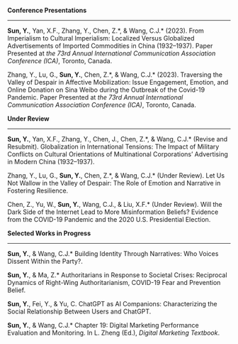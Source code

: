 **Conference Presentations**

---

**Sun, Y.**, Yan, X.F., Zhang, Y., Chen, Z.\*, & Wang, C.J.\* (2023). From Imperialism to Cultural Imperialism: Localized Versus Globalized Advertisements of Imported Commodities in China (1932–1937). Paper Presented at _the 73rd Annual International Communication Association Conference (ICA)_, Toronto, Canada.

Zhang, Y., Lu, G., **Sun, Y.**, Chen, Z.\*, & Wang, C.J.\* (2023). Traversing the Valley of Despair in Affective Mobilization: Issue Engagement, Emotion, and Online Donation on Sina Weibo during the Outbreak of the Covid-19 Pandemic. Paper Presented at _the 73rd Annual International Communication Association Conference (ICA)_, Toronto, Canada.


**Under Review**

---

**Sun, Y.**, Yan, X.F., Zhang, Y., Chen, J., Chen, Z.\*, & Wang, C.J.\* (Revise and Resubmit). Globalization in International Tensions: The Impact of Military Conflicts on Cultural Orientations of Multinational Corporations’ Advertising in Modern China (1932–1937).

Zhang, Y., Lu, G., **Sun, Y.**, Chen, Z.\*, & Wang, C.J.\* (Under Review). Let Us Not Wallow in the Valley of Despair: The Role of Emotion and Narrative in Fostering Resilience.

Chen, Z., Yu, W., **Sun, Y.**, Wang, C.J., & Liu, X.F.\* (Under Review). Will the Dark Side of the Internet Lead to More Misinformation Beliefs? Evidence from the COVID-19 Pandemic and the 2020 U.S. Presidential Election.


 **Selected Works in Progress**

 ---

**Sun, Y.**, & Wang, C.J.\* Building Identity Through Narratives: Who Voices Dissent Within the Party?.

**Sun, Y.**, & Ma, Z.\* Authoritarians in Response to Societal Crises: Reciprocal Dynamics of Right-Wing Authoritarianism, COVID-19 Fear and Prevention Belief.

**Sun, Y.**, Fei, Y., & Yu, C. ChatGPT as AI Companions: Characterizing the Social Relationship Between Users and ChatGPT.

**Sun, Y.**, & Wang, C.J.\* Chapter 19: Digital Marketing Performance Evaluation and Monitoring. In L. Zheng (Ed.), _Digital Marketing Textbook_.
